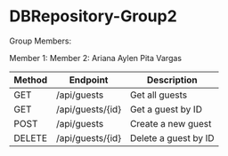 # DBRepository-Group2
Group Members:

Member 1: 
Member 2: Ariana Aylen Pita Vargas

| Method | Endpoint         | Description          |
| ------ | ---------------- | -------------------- |
| GET    | /api/guests      | Get all guests       |
| GET    | /api/guests/{id} | Get a guest by ID    |
| POST   | /api/guests      | Create a new guest   |
| DELETE | /api/guests/{id} | Delete a guest by ID |
